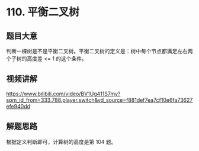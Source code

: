 # 110. 平衡二叉树

## 题目大意
判断一棵树是不是平衡二叉树。平衡二叉树的定义是：树中每个节点都满足左右两个子树的高度差 <= 1 的这个条件。

## 视频讲解
https://www.bilibili.com/video/BV1Ug411S7my?spm_id_from=333.788.player.switch&vd_source=f881def7ea7cf10e6fa73627efe940dd

## 解题思路
根据定义判断即可，计算树的高度是第 104 题。
